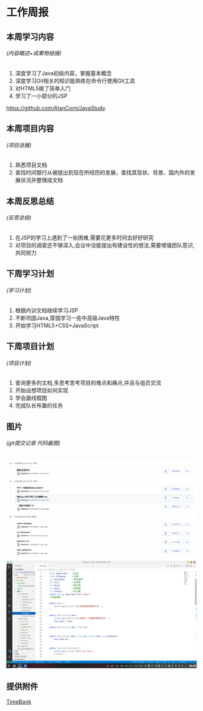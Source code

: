 # 工作周报

## 本周学习内容

###### (内容概述+成果物链接)
1. 深度学习了Java初级内容，掌握基本概念
2. 深度学习Git相关的知识能熟练在命令行使用Git工具
3. 对HTML5做了简单入门
4. 学习了一小部分的JSP
   
https://github.com/AlanCorn/JavaStudy

## 本周项目内容

###### (项目进展)

1. 熟悉项目文档
2. 查找时间银行从被提出到现在所经历的发展，查找其现状、背景、国内外的发展状况并整理成文档

## 本周反思总结

###### (反思总结)

1. 在JSP的学习上遇到了一些困难,需要花更多时间去好好研究
2. 对项目的调查还不够深入,会议中没能提出有建设性的想法,需要增强团队意识,共同努力

## 下周学习计划

###### (学习计划)

1. 根据内训文档继续学习JSP
2. 不断巩固Java,穿插学习一些中高级Java特性
3. 开始学习HTML5+CSS+JavaScript

## 下周项目计划

###### (项目计划)

1. 查询更多的文档,多思考思考项目的难点和痛点,并且与组员交流
2. 开始设想项目如何实现
3. 学会画线框图
4. 完成队长布置的任务

## 图片

###### (git提交记录 代码截图)

![commit](commit.png)
![codeScreenshot](code.png)

## 提供附件

[TimeBank](Time%20Bank%20发展及现状.pdf)